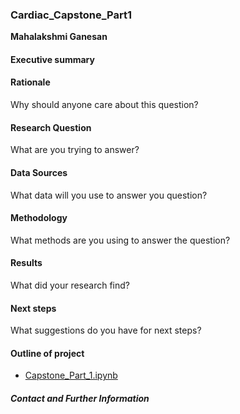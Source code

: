 ### Cardiac_Capstone_Part1
**Mahalakshmi Ganesan**

#### Executive summary

#### Rationale
Why should anyone care about this question?

#### Research Question
What are you trying to answer?

#### Data Sources
What data will you use to answer you question?

#### Methodology
What methods are you using to answer the question?

#### Results
What did your research find?

#### Next steps
What suggestions do you have for next steps?

#### Outline of project

- [Capstone_Part_1.ipynb]()



##### Contact and Further Information
